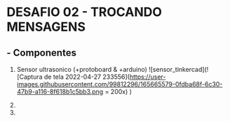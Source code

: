 # DESAFIO 02 - TROCANDO MENSAGENS

## - **Componentes**

1. Sensor ultrasonico (+protoboard & +arduino)
  ![sensor_tinkercad](![Captura de tela 2022-04-27 233556](https://user-images.githubusercontent.com/99812296/165665579-0fdba68f-6c30-47b9-a116-8f618b1c5bb3.png = 200x)
)
2.

3.
